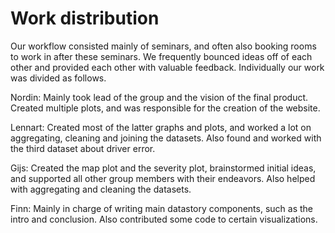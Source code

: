 # Work distribution

Our workflow consisted mainly of seminars, and often also booking rooms to work in after these seminars. We frequently bounced ideas off of each other and provided each other with valuable feedback. Individually our work was divided as follows.

Nordin: Mainly took lead of the group and the vision of the final product. Created multiple plots, and was responsible for the creation of the website.

Lennart: Created most of the latter graphs and plots, and worked a lot on aggregating, cleaning and joining the datasets. Also found and worked with the third dataset about driver error.

Gijs: Created the map plot and the severity plot, brainstormed initial ideas, and supported all other group members with their endeavors. Also helped with aggregating and cleaning the datasets.

Finn: Mainly in charge of writing main datastory components, such as the intro and conclusion. Also contributed some code to certain visualizations.
